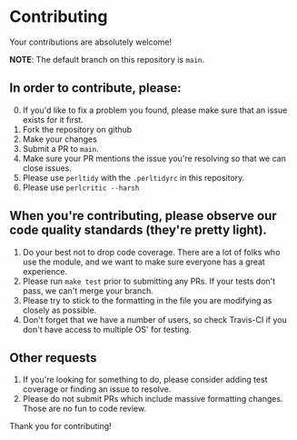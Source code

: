# Contributing

Your contributions are absolutely welcome!

**NOTE**: The default branch on this repository is `main`.

## In order to contribute, please:

0. If you'd like to fix a problem you found, please make sure that an issue exists for it first.
1. Fork the repository on github
2. Make your changes
3. Submit a PR to `main`.
4. Make sure your PR mentions the issue you're resolving so that we can close issues.
5. Please use `perltidy` with the `.perltidyrc` in this repository.
6. Please use `perlcritic --harsh`

## When you're contributing, please observe our code quality standards (they're pretty light).

1. Do your best not to drop code coverage. There are a lot of folks who use the module, and we want to make sure everyone has a great experience.
2. Please run `make test` prior to submitting any PRs. If your tests don't pass, we can't merge your branch.
3. Please try to stick to the formatting in the file you are modifying as closely as possible.
4. Don't forget that we have a number of users, so check Travis-CI if you don't have access to multiple OS' for testing.

## Other requests

1. If you're looking for something to do, please consider adding test coverage or finding an issue to resolve.
4. Please do not submit PRs which include massive formatting changes. Those are no fun to code review.

Thank you for contributing!
